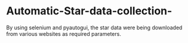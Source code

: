 # Automatic-Star-data-collection-
By using selenium and pyautogui, the star data were being downloaded from various websites as required parameters.
